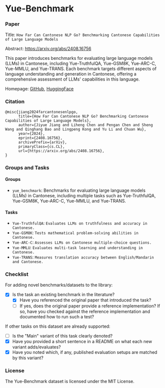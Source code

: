 # Yue-Benchmark

### Paper

Title: `How Far Can Cantonese NLP Go? Benchmarking Cantonese Capabilities of Large Language Models`

Abstract: https://arxiv.org/abs/2408.16756

This paper introduces benchmarks for evaluating large language models (LLMs) in Cantonese, including Yue-TruthfulQA, Yue-GSM8K, Yue-ARC-C, Yue-MMLU, and Yue-TRANS. Each benchmark targets different aspects of language understanding and generation in Cantonese, offering a comprehensive assessment of LLMs' capabilities in this language.

Homepage: [GitHub](https://github.com/jiangjyjy/Yue-Benchmark), [HuggingFace](https://huggingface.co/datasets/BillBao/Yue-Benchmark)

### Citation

```
@misc{jiang2024farcantonesenlpgo,
      title={How Far Can Cantonese NLP Go? Benchmarking Cantonese Capabilities of Large Language Models},
      author={Jiyue Jiang and Liheng Chen and Pengan Chen and Sheng Wang and Qinghang Bao and Lingpeng Kong and Yu Li and Chuan Wu},
      year={2024},
      eprint={2408.16756},
      archivePrefix={arXiv},
      primaryClass={cs.CL},
      url={https://arxiv.org/abs/2408.16756},
}
```

### Groups and Tasks

#### Groups

* `yue_benchmark`: Benchmarks for evaluating large language models (LLMs) in Cantonese, including multiple tasks such as Yue-TruthfulQA, Yue-GSM8K, Yue-ARC-C, Yue-MMLU, and Yue-TRANS.

#### Tasks

* `Yue-TruthfulQA`: `Evaluates LLMs on truthfulness and accuracy in Cantonese.`
* `Yue-GSM8K`: `Tests mathematical problem-solving abilities in Cantonese.`
* `Yue-ARC-C`: `Assesses LLMs on Cantonese multiple-choice questions.`
* `Yue-MMLU`: `Evaluates multi-task learning and understanding in Cantonese.`
* `Yue-TRANS`: `Measures translation accuracy between English/Mandarin and Cantonese.`

### Checklist

For adding novel benchmarks/datasets to the library:
* [x] Is the task an existing benchmark in the literature?
    * [x] Have you referenced the original paper that introduced the task?
    * [ ] If yes, does the original paper provide a reference implementation? If so, have you checked against the reference implementation and documented how to run such a test?

If other tasks on this dataset are already supported:
* [ ] Is the "Main" variant of this task clearly denoted?
* [x] Have you provided a short sentence in a README on what each new variant adds/evaluates?
* [x] Have you noted which, if any, published evaluation setups are matched by this variant?

### License

The Yue-Benchmark dataset is licensed under the MIT License.
